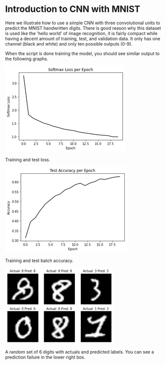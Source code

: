 Introduction to CNN with MNIST
==============================

Here we illustrate how to use a simple CNN with three convolutional units to predict the MNIST handwritten digits.  There is good reason why this dataset is used like the 'hello world' of image recognition, it is fairly compact while having a decent amount of training, test, and validation data.  It only has one channel (black and white) and only ten possible outputs (0-9).

When the script is done training the model, you should see similar output to the following graphs.

![Loss](../images/02_cnn1_loss.png "Loss")

Training and test loss.

![Accuracy](../images/02_cnn1_acc.png "Accuracy")

Training and test batch accuracy.

![Sample Test Batch](../images/02_cnn1_mnist_output.png "Sample of 6 Images")

A random set of 6 digits with actuals and predicted labels. You can see a prediction failure in the lower right box.
